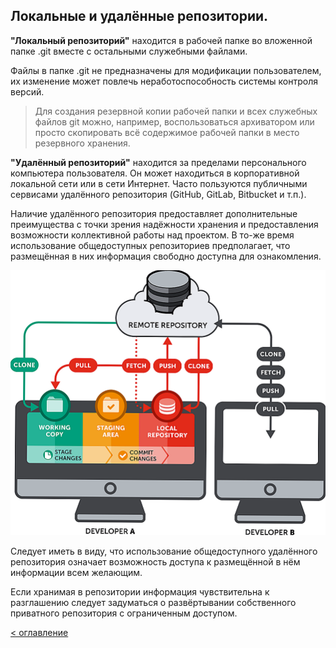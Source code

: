 ## Локальные и удалённые репозитории.

**"Локальный репозиторий"** находится в рабочей папке во вложенной папке .git вместе с остальными служебными файлами. 

Файлы в папке .git не предназначены для модификации пользователем, их изменение может повлечь неработоспособность системы контроля версий.

> Для создания резервной копии рабочей папки и всех служебных файлов git можно, например, воспользоваться архиватором или просто скопировать всё содержимое рабочей папки в место резервного хранения.

**"Удалённый репозиторий"** находится за пределами персонального компьютера пользователя. Он может находиться в корпоративной локальной сети или в сети Интернет. Часто пользуются публичными сервисами удалённого репозитория (GitHub, GitLab, Bitbucket и т.п.).

Наличие удалённого репозитория предоставляет дополнительные преимущества с точки зрения надёжности хранения и предоставления возможности коллективной работы над проектом. В то-же время использование общедоступных репозиториев предполагает, что размещённая в них информация свободно доступна для ознакомления.

![](../assets/remote_repo.png "Удалённый репозиторий")

Следует иметь в виду, что использование общедоступного удалённого репозитория означает возможность доступа к размещённой в нём информации всем желающим.

Если хранимая в репозитории информация чувствительна к разглашению следует задуматься о развёртывании собственного приватного репозитория с ограниченным доступом.

[< оглавление](../README.md)

